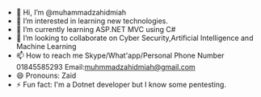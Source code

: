 - 👋 Hi, I’m @muhammadzahidmiah
- 👀 I’m interested in learning new technologies.
- 🌱 I’m currently learning ASP.NET MVC using C#
- 💞️ I’m looking to collaborate on Cyber Security,Artificial Intelligence and Machine Learning
- 📫 How to reach me Skype/What'app/Personal Phone Number 01845585293 Email:muhmmadzahidmiah@gmail.com
- 😄 Pronouns: Zaid
- ⚡ Fun fact: I'm a Dotnet developer but I know some pentesting.

<!---
muhammadzahidmiah/muhammadzahidmiah is a ✨ special ✨ repository because its `README.md` (this file) appears on your GitHub profile.
You can click the Preview link to take a look at your changes.
--->
